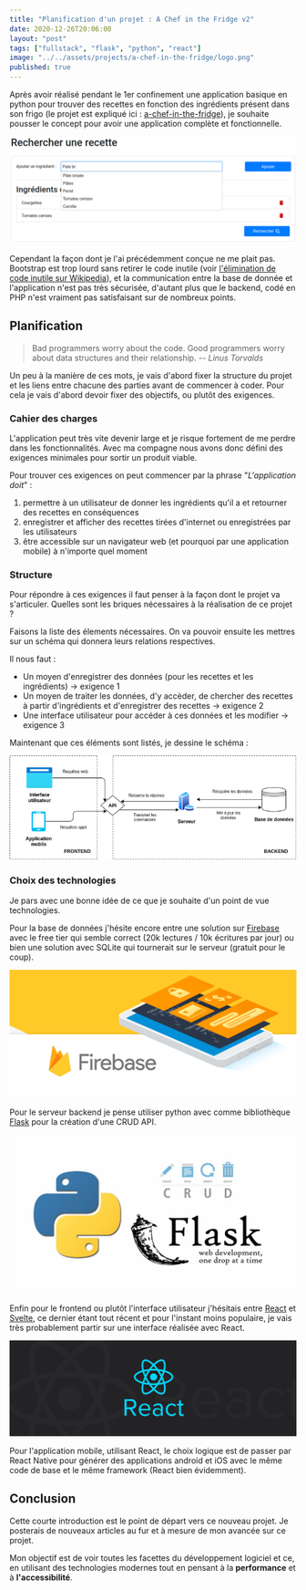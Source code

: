 ```yaml
---
title: "Planification d'un projet : A Chef in the Fridge v2"
date: 2020-12-26T20:06:00
layout: "post"
tags: ["fullstack", "flask", "python", "react"]
image: "../../assets/projects/a-chef-in-the-fridge/logo.png"
published: true
---
```


Après avoir réalisé pendant le 1er confinement une application basique en python pour trouver des recettes en fonction des ingrédients présent dans son frigo (le projet est expliqué ici : [a-chef-in-the-fridge](https://nightlyside.github.io/projects/a-chef-in-the-fridge)), je souhaite pousser le concept pour avoir une application complète et fonctionnelle.

![A chef in the fridge](../../assets/projects/a-chef-in-the-fridge/ajout_ingredient.png)

Cependant la façon dont je l'ai précédemment conçue ne me plait pas. Bootstrap est trop lourd sans retirer le code inutile (voir [l'élimination de code inutile sur Wikipedia](https://en.wikipedia.org/wiki/Dead_code_elimination)), et la communication entre la base de donnée et l'application n'est pas très sécurisée, d'autant plus que le backend, codé en PHP n'est vraiment pas satisfaisant sur de nombreux points.

## Planification

> Bad programmers worry about the code. Good programmers worry about data structures and their relationship.
> -- _Linus Torvalds_

Un peu à la manière de ces mots, je vais d'abord fixer la structure du projet et les liens entre chacune des parties avant de commencer à coder. Pour cela je vais d'abord devoir fixer des objectifs, ou plutôt des exigences.

### Cahier des charges

L'application peut très vite devenir large et je risque fortement de me perdre dans les fonctionnalités. Avec ma compagne nous avons donc défini des exigences minimales pour sortir un produit viable.

Pour trouver ces exigences on peut commencer par la phrase "_L'application doit_" :

1. permettre à un utilisateur de donner les ingrédients qu'il a et retourner des recettes en conséquences
2. enregistrer et afficher des recettes tirées d'internet ou enregistrées par les utilisateurs
3. être accessible sur un navigateur web (et pourquoi par une application mobile) à n'importe quel moment

### Structure

Pour répondre à ces exigences il faut penser à la façon dont le projet va s'articuler. Quelles sont les briques nécessaires à la réalisation de ce projet ?

Faisons la liste des élements nécessaires. On va pouvoir ensuite les mettres sur un schéma qui donnera leurs relations respectives.

Il nous faut :

-   Un moyen d'enregistrer des données (pour les recettes et les ingrédients) -> exigence 1
-   Un moyen de traiter les données, d'y accèder, de chercher des recettes à partir d'ingrédients et d'enregistrer des recettes -> exigence 2
-   Une interface utilisateur pour accéder à ces données et les modifier -> exigence 3

Maintenant que ces éléments sont listés, je dessine le schéma :

![Schéma structurel de l'application](../../assets/posts/devlogs/chef-in-fridge-structure.drawio.png)

### Choix des technologies

Je pars avec une bonne idée de ce que je souhaite d'un point de vue technologies.

Pour la base de données j'hésite encore entre une solution sur [Firebase](https://firebase.google.com/) avec le free tier qui semble correct (20k lectures / 10k écritures par jour) ou bien une solution avec SQLite qui tournerait sur le serveur (gratuit pour le coup).

![Illustration de firebase](../../assets/posts/devlogs/firebase.jpg)

Pour le serveur backend je pense utiliser python avec comme bibliothèque [Flask](https://flask.palletsprojects.com/en/1.1.x/) pour la création d'une CRUD API.

![Illustration de firebase](../../assets/posts/devlogs/flask_python.jpg)

Enfin pour le frontend ou plutôt l'interface utilisateur j'hésitais entre [React](https://fr.reactjs.org/) et [Svelte](https://svelte.dev/), ce dernier étant tout récent et pour l'instant moins populaire, je vais très probablement partir sur une interface réalisée avec React.

![Illustration de firebase](../../assets/posts/devlogs/react.jpg)

Pour l'application mobile, utilisant React, le choix logique est de passer par React Native pour générer des applications android et iOS avec le même code de base et le même framework (React bien évidemment).

## Conclusion

Cette courte introduction est le point de départ vers ce nouveau projet. Je posterais de nouveaux articles au fur et à mesure de mon avancée sur ce projet.

Mon objectif est de voir toutes les facettes du développement logiciel et ce, en utilisant des technologies modernes tout en pensant à la **performance** et à **l'accessibilité**.
